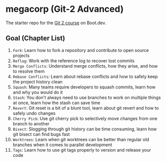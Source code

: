 # megacorp (Git-2 Advanced)

The starter repo for the [Git 2 course](https://www.boot.dev/learn/learn-git-2)
on Boot.dev.

## Goal (Chapter List)

1. `Fork`: Learn how to fork a repository and contribute to open source projects
2. `Reflog`: Work with the reference log to recover lost commits
3. `Merge Conflicts`: Understand merge conflicts, how they arise, and how to
   resolve them
4. `Rebase Conflicts`: Learn about rebase conflicts and how to safely keep the
   project history clean
5. `Squash`: Many teams require developers to squash commits, learn how and why
   you would do it
6. `Stash`: You don't always need to use branches to work on multiple things at
   once, learn how the stash can save time
7. `Revert`: Git reset is a bit of a blunt tool, learn about git revert and how
   to safely undo changes
8. `Cherry Pick`: Use git cherry pick to selectively move changes from one
   branch to another
9. `Bisect`: Slogging through git history can be time consuming, learn how git
   bisect can find bugs fast
10. `Worktrees`: Learn when git worktrees can be better than regular old
    branches when it comes to parallel development
11. `Tags`: Learn how to use git tags properly to version and release your code
